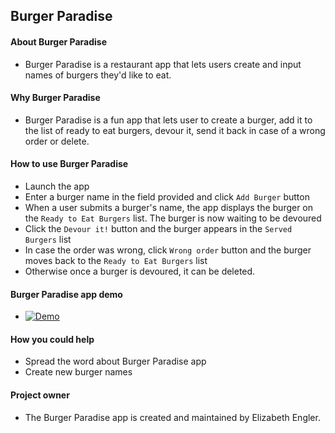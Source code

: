 
## Burger Paradise

#### About Burger Paradise
* Burger Paradise is a restaurant app that lets users create and input names of burgers they'd like to eat.  

#### Why Burger Paradise
*  Burger Paradise is a fun app that lets user to create a burger, add it to the list of ready to eat burgers, devour it, send it back in case of a wrong order or delete.
  
#### How to use Burger Paradise
*  Launch the app
*  Enter a burger name in the field provided and click ```Add Burger``` button
*  When a user submits a burger's name, the app displays the burger on the ```Ready to Eat Burgers``` list. The burger is now  waiting to be devoured
*  Click the ```Devour it!``` button and the burger appears in the ```Served Burgers``` list
*  In case the order was wrong, click ```Wrong order``` button and the burger moves back to the ```Ready to Eat Burgers``` list
*  Otherwise once a burger is devoured, it can be deleted.

#### Burger Paradise app demo
*  [![Demo](http://img.youtube.com/vi/wc8w5UtIdxg/0.jpg)](http://www.youtube.com/watch?v=wc8w5UtIdxg "Burger Paradise demo")

#### How you could help
*  Spread the word about Burger Paradise app
*  Create new burger names

#### Project owner
* The Burger Paradise app is created and maintained by Elizabeth Engler. 